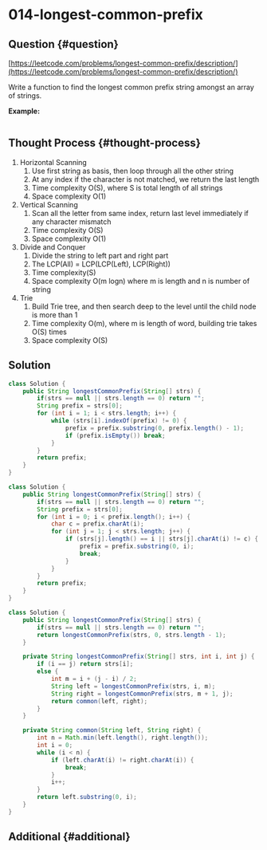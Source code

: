 # 014-longest-common-prefix

## Question {#question}

[https://leetcode.com/problems/longest-common-prefix/description/](https://leetcode.com/problems/longest-common-prefix/description/)

Write a function to find the longest common prefix string amongst an array of strings.

**Example:**

```text

```

## Thought Process {#thought-process}

1. Horizontal Scanning
   1. Use first string as basis, then loop through all the other string
   2. At any index if the character is not matched, we return the last length
   3. Time complexity O\(S\), where S is total length of all strings
   4. Space complexity O\(1\)
2. Vertical Scanning
   1. Scan all the letter from same index, return last level immediately if any character mismatch
   2. Time complexity O\(S\)
   3. Space complexity O\(1\)
3. Divide and Conquer
   1. Divide the string to left part and right part
   2. The LCP\(All\) = LCP\(LCP\(Left\), LCP\(Right\)\)
   3. Time complexity\(S\)
   4. Space complexity O\(m logn\) where m is length and n is number of string
4. Trie
   1. Build Trie tree, and then search deep to the level until the child node is more than 1
   2. Time complexity O\(m\), where m is length of word, building trie takes O\(S\) times
   3. Space complexity O\(S\)

## Solution

```java
class Solution {    
    public String longestCommonPrefix(String[] strs) {
        if(strs == null || strs.length == 0) return "";
        String prefix = strs[0];
        for (int i = 1; i < strs.length; i++) {
            while (strs[i].indexOf(prefix) != 0) {
                prefix = prefix.substring(0, prefix.length() - 1);
                if (prefix.isEmpty()) break;
            }
        }
        return prefix;
    }
}
```

```java
class Solution {    
    public String longestCommonPrefix(String[] strs) {
        if(strs == null || strs.length == 0) return "";
        String prefix = strs[0];
        for (int i = 0; i < prefix.length(); i++) {
            char c = prefix.charAt(i);
            for (int j = 1; j < strs.length; j++) {
                if (strs[j].length() == i || strs[j].charAt(i) != c) {
                    prefix = prefix.substring(0, i);
                    break;
                }
            }
        }
        return prefix;
    }
}
```

```java
class Solution {    
    public String longestCommonPrefix(String[] strs) {
        if(strs == null || strs.length == 0) return "";
        return longestCommonPrefix(strs, 0, strs.length - 1);
    }

    private String longestCommonPrefix(String[] strs, int i, int j) {
        if (i == j) return strs[i];
        else {
            int m = i + (j - i) / 2;
            String left = longestCommonPrefix(strs, i, m);
            String right = longestCommonPrefix(strs, m + 1, j);
            return common(left, right);
        }
    }

    private String common(String left, String right) {
        int n = Math.min(left.length(), right.length());
        int i = 0;
        while (i < n) {
            if (left.charAt(i) != right.charAt(i)) {
                break;
            }
            i++;
        }
        return left.substring(0, i);
    }
}
```

## Additional {#additional}

